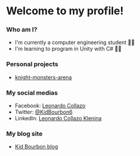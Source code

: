 # Welcome to my profile!

### Who am I?
- I'm currently a computer engineering student 👨‍🎓
- I'm learning to program in Unity with C# :man_technologist:

### Personal projects
- [knight-monsters-arena](https://github.com/KidBourbon/knight-monsters-arena)

### My social medias
- Facebook: [Leonardo Collazo](https://www.facebook.com/leonardo.collazo.71)
- Twitter: [@KidBourbon6](https://twitter.com/KidBourbon6)
- LinkedIn: [Leonardo Collazo Klenina](https://www.linkedin.com/in/leonardo-collazo-klenina-aa0270201)

### My blog site
- [Kid Bourbon blog](https://kidbourbon.github.io/KidBourbon/)

